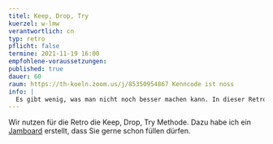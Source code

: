 ```yaml
---
titel: Keep, Drop, Try
kuerzel: w-lmw
verantwortlich: cn
typ: retro
pflicht: false
termine: 2021-11-19 16:00
empfohlene-voraussetzungen:
published: true
dauer: 60
raum: https://th-koeln.zoom.us/j/85350954867 Kenncode ist noss
info: | 
  Es gibt wenig, was man nicht noch besser machen kann. In dieser Retro zum Kurs geht es darum, unbewusste Qualitäten und Defizite des Kurses bewusst zu machen, um in der nächsten Iteration darauf reagieren zu können.
---
```


Wir nutzen für die Retro die Keep, Drop, Try Methode. Dazu habe ich ein [Jamboard](https://jamboard.google.com/d/1BBKzal0pgTt3yaBZ_KmUakGx12qMDkfGRIi5E-LCCVM/edit?usp=sharing) erstellt, dass Sie gerne schon füllen dürfen.